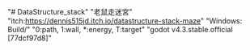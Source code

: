 "# DataStructure_stack"
"老鼠走迷宮"
"itch:https://dennis515jd.itch.io/datastructure-stack-maze"
"Windows: Build/"
"0:path, 1:wall, *:energy, T:target"
"godot v4.3.stable.official [77dcf97d8]"